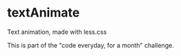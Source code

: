 # textAnimate
Text animation, made with less.css

This is part of the "code everyday, for a month" challenge.
